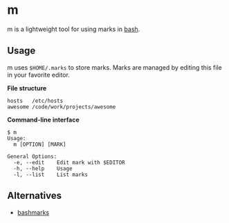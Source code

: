 # m
m is a lightweight tool for using marks in
[bash](http://en.wikipedia.org/wiki/Bash_(Unix_shell)).


## Usage
m uses `$HOME/.marks` to store marks. Marks are managed by editing this file in
your favorite editor.

**File structure**

    hosts   /etc/hosts
    awesome /code/work/projects/awesome

**Command-line interface**

    $ m
    Usage:
      m [OPTION] [MARK]

    General Options:
      -e, --edit    Edit mark with $EDITOR
      -h, --help    Usage
      -l, --list    List marks

## Alternatives

  * [bashmarks](https://github.com/huyng/bashmarks)
